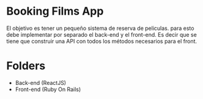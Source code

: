 # Booking Films App

El objetivo es tener un pequeño sistema de reserva de peliculas. para esto debe implementar por separado el back-end y el front-end. Es decir que se tiene que construir una API con todos los métodos necesarios para el front.


# Folders

 - Back-end (ReactJS)
 - Front-end (Ruby On Rails)
